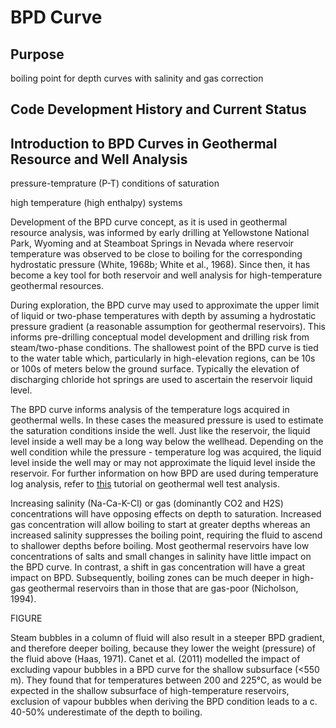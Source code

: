 # BPD Curve

## Purpose

boiling point for depth curves with salinity and gas correction

## Code Development History and Current Status



## Introduction to BPD Curves in Geothermal Resource and Well Analysis

pressure-temprature (P-T) conditions of saturation 

high temperature (high enthalpy) systems

Development of the BPD curve concept, as it is used in geothermal resource analysis, was informed by early drilling at Yellowstone National Park, Wyoming and at Steamboat Springs in Nevada where reservoir temperature was observed to be close to boiling for the corresponding hydrostatic pressure (White, 1968b; White et al., 1968). Since then, it has become a key tool for both reservoir and well analysis for high-temperature geothermal resources.  

During exploration, the BPD curve may used to approximate the upper limit of liquid or two-phase temperatures with depth by assuming a hydrostatic pressure gradient (a reasonable assumption for geothermal reservoirs). This informs pre-drilling conceptual model development and drilling risk from steam/two-phase conditions. The shallowest point of the BPD curve is tied to the water table which, particularly in high-elevation regions, can be 10s or 100s of meters below the ground surface. Typically the elevation of discharging chloride hot springs are used to ascertain the reservoir liquid level.   

The BPD curve informs analysis of the temperature logs acquired in geothermal wells. In these cases the measured pressure is used to estimate the saturation conditions inside the well. Just like the reservoir, the liquid level inside a well may be a long way below the wellhead. Depending on the well condition while the pressure - temperature log was acquired, the liquid level inside the well may or may not approximate the liquid level inside the reservoir. For further information on how BPD are used during temperature log analysis, refer to [this](https://github.com/ICWallis/T21-Tutorial-WellTestAnalysis) tutorial on geothermal well test analysis. 

Increasing salinity (Na-Ca-K-Cl) or gas (dominantly CO2 and H2S) concentrations will have opposing effects on depth to saturation. Increased gas concentration will allow boiling to start at greater depths whereas an increased salinity suppresses the boiling point, requiring the fluid to ascend to shallower depths before boiling. Most geothermal reservoirs have low concentrations of salts and small changes in salinity have little impact on the BPD curve. In contrast, a shift in gas concentration will have a great impact on BPD. Subsequently, boiling zones can be much deeper in high-gas geothermal reservoirs than in those that are gas-poor (Nicholson, 1994). 

FIGURE

Steam bubbles in a column of fluid will also result in a steeper BPD gradient, and therefore deeper boiling, because they lower the weight (pressure) of the fluid above (Haas, 1971). Canet et al. (2011) modelled the impact of excluding vapour bubbles in a BPD curve for the shallow subsurface (<550 m). They found that for temperatures between 200 and 225°C, as would be expected in the shallow subsurface of high-temperature reservoirs, exclusion of vapour bubbles when deriving the BPD condition leads to a c. 40-50% underestimate of the depth to boiling.